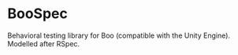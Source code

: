 BooSpec
=======

Behavioral testing library for Boo (compatible with the Unity Engine).  Modelled after RSpec.